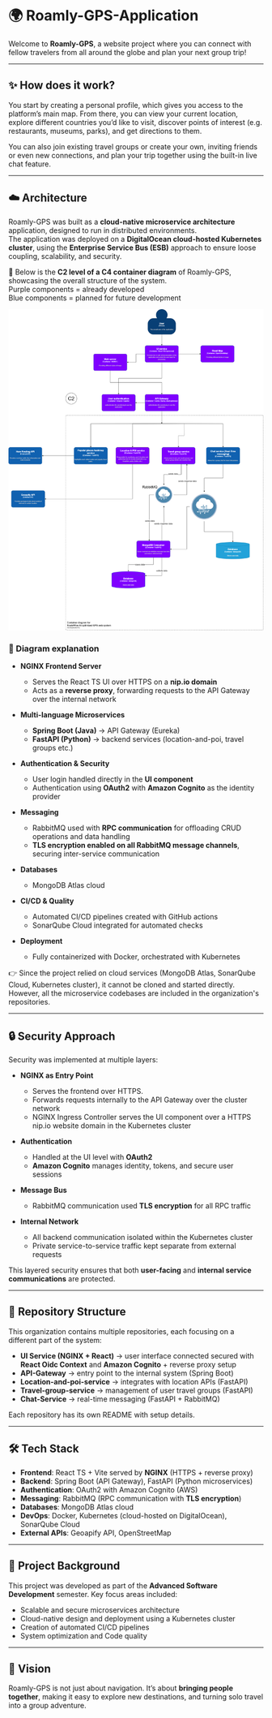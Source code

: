 # 🌍 Roamly-GPS-Application

Welcome to **Roamly-GPS**, a website project where you can connect with fellow travelers from all around the globe and plan your next group trip!

---

## ✨ How does it work?

You start by creating a personal profile, which gives you access to the platform’s main map. From there, you can view your current location, explore different countries you’d like to visit, discover points of interest (e.g. restaurants, museums, parks), and get directions to them.

You can also join existing travel groups or create your own, inviting friends or even new connections, and plan your trip together using the built-in live chat feature.

---

## ☁️ Architecture

Roamly-GPS was built as a **cloud-native microservice architecture** application, designed to run in distributed environments.  
The application was deployed on a **DigitalOcean cloud-hosted Kubernetes cluster**, using the **Enterprise Service Bus (ESB)** approach to ensure loose coupling, scalability, and security.

📌 Below is the **C2 level of a C4 container diagram** of Roamly-GPS, showcasing the overall structure of the system.  
Purple components = already developed   
Blue components = planned for future development 

![Roamly-GPS C2 Diagram](./docs/C4_Diagram_Roamly-Level2-current.png)


### 🔎 Diagram explanation

- **NGINX Frontend Server**  
  - Serves the React TS UI over HTTPS on a **nip.io domain**  
  - Acts as a **reverse proxy**, forwarding requests to the API Gateway over the internal network  

- **Multi-language Microservices**  
  - **Spring Boot (Java)** → API Gateway (Eureka)  
  - **FastAPI (Python)** → backend services (location-and-poi, travel groups etc.)  

- **Authentication & Security**  
  - User login handled directly in the **UI component**  
  - Authentication using **OAuth2** with **Amazon Cognito** as the identity provider  

- **Messaging**  
  - RabbitMQ used with **RPC communication** for offloading CRUD operations and data handling  
  - **TLS encryption enabled on all RabbitMQ message channels**, securing inter-service communication   

- **Databases**  
  - MongoDB Atlas cloud   

- **CI/CD & Quality**
  - Automated CI/CD pipelines created with GitHub actions  
  - SonarQube Cloud integrated for automated checks  

- **Deployment**  
  - Fully containerized with Docker, orchestrated with Kubernetes

👉 Since the project relied on cloud services (MongoDB Atlas, SonarQube Cloud, Kubernetes cluster), it cannot be cloned and started directly. However, all the microservice codebases are included in the  organization's repositories.

---

## 🔒 Security Approach

Security was implemented at multiple layers:

- **NGINX as Entry Point**  
  - Serves the frontend over HTTPS.
  - Forwards requests internally to the API Gateway over the cluster network
  - NGINX Ingress Controller serves the UI component over a HTTPS nip.io website domain in the Kubernetes cluster  

- **Authentication**  
  - Handled at the UI level with **OAuth2**  
  - **Amazon Cognito** manages identity, tokens, and secure user sessions  

- **Message Bus**  
  - RabbitMQ communication used **TLS encryption** for all RPC traffic  

- **Internal Network**  
  - All backend communication isolated within the Kubernetes cluster  
  - Private service-to-service traffic kept separate from external requests 

This layered security ensures that both **user-facing** and **internal service communications** are protected.

---

## 📂 Repository Structure

This organization contains multiple repositories, each focusing on a different part of the system:

- **UI Service (NGINX + React)** → user interface connected secured with **React Oidc Context** and **Amazon Cognito** + reverse proxy setup  
- **API-Gateway** → entry point to the  internal system (Spring Boot)   
- **Location-and-poi-service** → integrates with location APIs (FastAPI)  
- **Travel-group-service** → management of user travel groups (FastAPI)  
- **Chat-Service** → real-time messaging (FastAPI + RabbitMQ)  

Each repository has its own README with setup details.

---

## 🛠️ Tech Stack

- **Frontend**: React TS + Vite served by **NGINX** (HTTPS + reverse proxy)  
- **Backend**: Spring Boot (API Gateway), FastAPI (Python microservices)  
- **Authentication**: OAuth2 with Amazon Cognito (AWS)  
- **Messaging**: RabbitMQ (RPC communication with **TLS encryption**)  
- **Databases**: MongoDB Atlas cloud 
- **DevOps**: Docker, Kubernetes (cloud-hosted on DigitalOcean), SonarQube Cloud  
- **External APIs**: Geoapify API, OpenStreetMap

---

## 🤝 Project Background

This project was developed as part of the **Advanced Software Development** semester. 
Key focus areas included:

- Scalable and secure microservices architecture
- Cloud-native design and deployment using a Kubernetes cluster
- Creation of automated CI/CD pipelines
- System optimization and Code quality

---

## 🚀 Vision

Roamly-GPS is not just about navigation. It’s about **bringing people together**, making it easy to explore new destinations, and turning solo travel into a group adventure.
